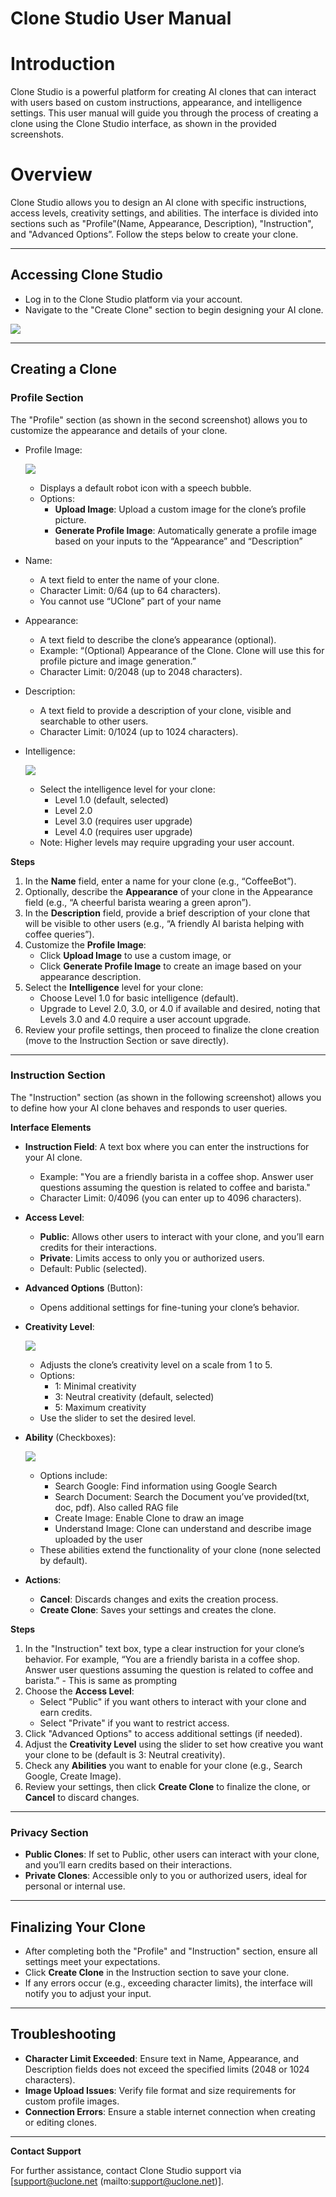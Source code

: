 # Clone Studio User Manual

# Introduction

Clone Studio is a powerful platform for creating AI clones that can interact with users based on custom instructions, appearance, and intelligence settings. This user manual will guide you through the process of creating a clone using the Clone Studio interface, as shown in the provided screenshots.

# Overview

Clone Studio allows you to design an AI clone with specific instructions, access levels, creativity settings, and abilities. The interface is divided into sections such as "Profile”(Name, Appearance, Description), "Instruction", and "Advanced Options”. Follow the steps below to create your clone.

---

## Accessing Clone Studio

* Log in to the Clone Studio platform via your account.
* Navigate to the "Create Clone" section to begin designing your AI clone.

![](https://uclone-ai.github.io/uclone_contents/images/main_banner.jpg)

---

## Creating a Clone

### Profile Section

The "Profile" section (as shown in the second screenshot) allows you to customize the appearance and details of your clone.

* Profile Image:

  ![](https://uclone-ai.github.io/uclone_contents/images/barista_profile.jpg)

  * Displays a default robot icon with a speech bubble.
  * Options:
    * **Upload Image**: Upload a custom image for the clone’s profile picture.
    * **Generate Profile Image**: Automatically generate a profile image based on your inputs to the “Appearance” and “Description”
* Name:
  * A text field to enter the name of your clone.
  * Character Limit: 0/64 (up to 64 characters).
  * You cannot use “UClone” part of your name
* Appearance:
  * A text field to describe the clone’s appearance (optional).
  * Example: “(Optional) Appearance of the Clone. Clone will use this for profile picture and image generation.”
  * Character Limit: 0/2048 (up to 2048 characters).
* Description:
  * A text field to provide a description of your clone, visible and searchable to other users.
  * Character Limit: 0/1024 (up to 1024 characters).
* Intelligence:

    ![](https://uclone-ai.github.io/uclone_contents/images/intelligence.jpg)

  * Select the intelligence level for your clone:
    * Level 1.0 (default, selected)
    * Level 2.0
    * Level 3.0 (requires user upgrade)
    * Level 4.0 (requires user upgrade)
  * Note: Higher levels may require upgrading your user account.

**Steps**

1. In the **Name** field, enter a name for your clone (e.g., “CoffeeBot”).
2. Optionally, describe the **Appearance** of your clone in the Appearance field (e.g., “A cheerful barista wearing a green apron”).
3. In the **Description** field, provide a brief description of your clone that will be visible to other users (e.g., “A friendly AI barista helping with coffee queries”).
4. Customize the **Profile Image**:
   * Click **Upload Image** to use a custom image, or
   * Click **Generate Profile Image** to create an image based on your appearance description.
5. Select the **Intelligence** level for your clone:
   * Choose Level 1.0 for basic intelligence (default).
   * Upgrade to Level 2.0, 3.0, or 4.0 if available and desired, noting that Levels 3.0 and 4.0 require a user account upgrade.
6. Review your profile settings, then proceed to finalize the clone creation (move to the Instruction Section or save directly).

---

### Instruction Section

The "Instruction" section (as shown in the following screenshot) allows you to define how your AI clone behaves and responds to user queries.

**Interface Elements**

* **Instruction Field**: A text box where you can enter the instructions for your AI clone.
  * Example: "You are a friendly barista in a coffee shop. Answer user questions assuming the question is related to coffee and barista."
  * Character Limit: 0/4096 (you can enter up to 4096 characters).
* **Access Level**:
  * **Public**: Allows other users to interact with your clone, and you’ll earn credits for their interactions.
  * **Private**: Limits access to only you or authorized users.
  * Default: Public (selected).
* **Advanced Options** (Button):
  * Opens additional settings for fine-tuning your clone’s behavior.
* **Creativity Level**:

    ![](https://uclone-ai.github.io/uclone_contents/images/creativity.jpg)

  * Adjusts the clone’s creativity level on a scale from 1 to 5\.
  * Options:
    * 1: Minimal creativity
    * 3: Neutral creativity (default, selected)
    * 5: Maximum creativity
  * Use the slider to set the desired level.
* **Ability** (Checkboxes):

    ![](https://uclone-ai.github.io/uclone_contents/images/ability_new.jpg)

  * Options include:
    * Search Google: Find information using Google Search
    * Search Document: Search the Document you’ve provided(txt, doc, pdf). Also called RAG file
    * Create Image: Enable Clone to draw an image
    * Understand Image: Clone can understand and describe image uploaded by the user
  * These abilities extend the functionality of your clone (none selected by default).
* **Actions**:
  * **Cancel**: Discards changes and exits the creation process.
  * **Create Clone**: Saves your settings and creates the clone.

**Steps**

1. In the "Instruction" text box, type a clear instruction for your clone’s behavior. For example, “You are a friendly barista in a coffee shop. Answer user questions assuming the question is related to coffee and barista.” \- This is same as prompting
2. Choose the **Access Level**:
   * Select "Public" if you want others to interact with your clone and earn credits.
   * Select "Private" if you want to restrict access.
3. Click "Advanced Options" to access additional settings (if needed).
4. Adjust the **Creativity Level** using the slider to set how creative you want your clone to be (default is 3: Neutral creativity).
5. Check any **Abilities** you want to enable for your clone (e.g., Search Google, Create Image).
6. Review your settings, then click **Create Clone** to finalize the clone, or **Cancel** to discard changes.

---

### Privacy Section

* **Public Clones**: If set to Public, other users can interact with your clone, and you’ll earn credits based on their interactions.
* **Private Clones**: Accessible only to you or authorized users, ideal for personal or internal use.

---

## Finalizing Your Clone

* After completing both the "Profile" and "Instruction" section, ensure all settings meet your expectations.
* Click **Create Clone** in the Instruction section to save your clone.
* If any errors occur (e.g., exceeding character limits), the interface will notify you to adjust your input.


---

## Troubleshooting

* **Character Limit Exceeded**: Ensure text in Name, Appearance, and Description fields does not exceed the specified limits (2048 or 1024 characters).
* **Image Upload Issues**: Verify file format and size requirements for custom profile images.
* **Connection Errors**: Ensure a stable internet connection when creating or editing clones.

---

**Contact Support**

For further assistance, contact Clone Studio support via \[support@uclone.net (mailto:support@uclone.net)\].

